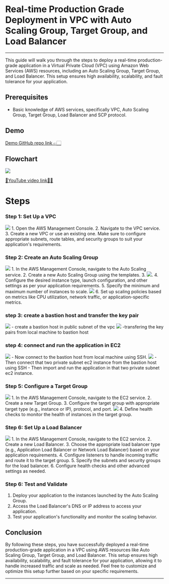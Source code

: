 # Real-time Production Grade Deployment in VPC with Auto Scaling Group, Target Group, and Load Balancer
----

This guide will walk you through the steps to deploy a real-time production-grade application in a Virtual Private Cloud (VPC) using Amazon Web Services (AWS) resources, including an Auto Scaling Group, Target Group, and Load Balancer. This setup ensures high availability, scalability, and fault tolerance for your application.

## Prerequisites
- Basic knowledge of AWS services, specifically VPC, Auto Scaling Group, Target Group, Load Balancer and SCP protocol.
 
## Demo

[Demo GitHub repo link 👉🏻](https://github.com/yuva19102003/real-time-production-grade-deployment/assets/116803074/f5fc81c6-013a-41d8-86f4-47f6e5592a15)

## Flowchart
   <img src="flowchart1.png"/>

[🔗YouTube video link✌🏻](https://youtu.be/XnQLcjPPNuQ)
 
   
# Steps

### Step 1: Set Up a VPC
<img src="VPC.png"/>
1. Open the AWS Management Console.
2. Navigate to the VPC service.
3. Create a new VPC or use an existing one. Make sure to configure appropriate subnets, route tables, and security groups to suit your application's requirements.

### Step 2: Create an Auto Scaling Group
<img src="auto scaling group.png"/>
1. In the AWS Management Console, navigate to the Auto Scaling service.
2. Create a new Auto Scaling Group using the templates. 
3. <img src="Template.png"/>.
4. Configure the desired instance type, launch configuration, and other settings as per your application requirements.
5. Specify the minimum and maximum number of instances to scale.
<img src="private subnet ec2 instance.png"/>
6. Set up scaling policies based on metrics like CPU utilization, network traffic, or application-specific metrics.
   
### step 3: create a bastion host and transfer the key pair
<img src="bastion host.png"/>
- create a bastion host in public subnet of the vpc
<img src="scp.png"/>
-transfering the key pairs from local machine to bastion host

 ### step 4: connect and run the application in EC2
 <img src="connect to bastion host.png"/>
- Now connect to the bastion host from local machine using SSH.
<img src="connect to private subnet ec2.png"/>
- Then connect that two private subnet ec2 instance from the bastion host using SSH
- Then import and run the application in that two private subnet ec2 instance.

### Step 5: Configure a Target Group
<img src="Target group.png"/>
1. In the AWS Management Console, navigate to the EC2 service.
2. Create a new Target Group.
3. Configure the target group with appropriate target type (e.g., instance or IP), protocol, and port.
<img src="Target group health.png"/>
4. Define health checks to monitor the health of instances in the target group.


### Step 6: Set Up a Load Balancer
<img src="load balancer.png"/>
1. In the AWS Management Console, navigate to the EC2 service.
2. Create a new Load Balancer.
3. Choose the appropriate load balancer type (e.g., Application Load Balancer or Network Load Balancer) based on your application requirements.
4. Configure listeners to handle incoming traffic and route it to the target group.
5. Specify the subnets and security groups for the load balancer.
6. Configure health checks and other advanced settings as needed.

### Step 6: Test and Validate

1. Deploy your application to the instances launched by the Auto Scaling Group.
2. Access the Load Balancer's DNS or IP address to access your application.
3. Test your application's functionality and monitor the scaling behavior.

## Conclusion

By following these steps, you have successfully deployed a real-time production-grade application in a VPC using AWS resources like Auto Scaling Group, Target Group, and Load Balancer. This setup ensures high availability, scalability, and fault tolerance for your application, allowing it to handle increased traffic and scale as needed. Feel free to customize and optimize this setup further based on your specific requirements.

----



